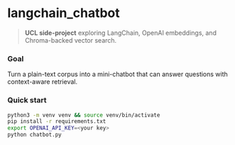 # langchain_chatbot

> **UCL side-project** exploring LangChain, OpenAI embeddings, and Chroma-backed vector search.

### Goal
Turn a plain-text corpus into a mini-chatbot that can answer questions with context-aware retrieval.

### Quick start
```bash
python3 -m venv venv && source venv/bin/activate
pip install -r requirements.txt
export OPENAI_API_KEY=<your key>
python chatbot.py
